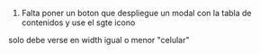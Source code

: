 1. Falta poner un boton que despliegue un modal con la tabla de contenidos y use el sgte icono

solo debe verse en width igual o menor "celular"

<i class="fas fa-indent"></i>